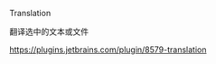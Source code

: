 Translation

翻译选中的文本或文件

https://plugins.jetbrains.com/plugin/8579-translation

































































